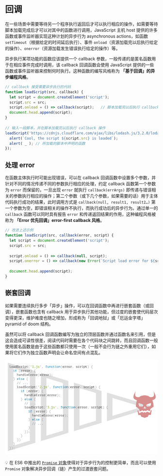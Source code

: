 # 回调
在一些场景中需要等待另一个程序执行返回后才可以执行相应的操作，如需要等待脚本加载完成后才可以对其中的函数进行调用，JavaScript 主机 host 提供的许多函数或事件监听器实现这种计划的异步行为 asynchronous actions，如函数 `setTimeout`（根据给定的时间延后执行）、事件 `onload`（资源加载完以后执行给定的操作）、`onerror`（资源加载发生错误执行给定的操作）等。

异步执行某项功能的函数应该提供一个 callback 参数，一般传递的是匿名函数用于在相应事件完成时调用，该 callback 回调函数会使用 JavaScript 提供的一些函数或事件监听器来控制何时执行。这种函数的编写风格称为 **「基于回调」的异步编程风格**。

```js
// callback 接受需要异步执行的代码
function loadScript(src, callback) {
  let script = document.createElement('script');
  script.src = src;
  script.onload = () => callback(script);   // 脚本加载完以后执行 callback 中的代码
  document.head.append(script);
}

// 输入一段脚本，并在脚本加载完以后执行 callback 操作
loadScript('https://cdnjs.cloudflare.com/ajax/libs/lodash.js/3.2.0/lodash.js', script => {
  alert(`Cool, the script ${script.src} is loaded`);
  alert( _ ); // 所加载的脚本中声明的函数
});
```


## 处理 error
在函数主体执行时可能出现错误，可以在 callback 回调函数中设置多个参数，并针对不同的情况传递不同的参数执行相应的处理，约定 callback 函数第一个参数为 `error` 而保留的，一旦出现 `error` 就执行 `callback(errArgs)` 即传递与错误相关的参数执行相应的操作；第二个参数（或下几个参数，如果需要的话）用于主体代码执行成功的结果，此时调用方式是 `callback(null, result1, result2…)` 第一个参数为空，即错误相关的操作不执行，而执行成功后的异步行为。通过单一的 `callback` 函数可以同时具有报告 `error` 和传递返回结果的作用，这种编程风格被称为 **「Error 优先回调」error-first callback 风格**。

```js
// 改进上述示例
function loadScript(src, callback(error, script) {
  let script = document.createElement('script');
  script.src = src;

  script.onload = () => callback(null, script);
  script.onerror = () => callback(new Error(`Script load error for ${src}`));

  document.head.append(script);
}
```

## 嵌套回调
如果需要连续执行多步「异步」操作，可以在回调函数中再进行嵌套函数（或回调），嵌套函数也含有 callback 用于异步执行其他功能，但过度的嵌套使代码层次变得更深，维护难度也随之增加，形成称为「回调地狱」或「厄运金字塔」pyramid of doom 结构。

虽然可以将 callback 回调函数编写为独立的顶层函数并通过函数名来引用，但是这会造成可读性很差，阅读代码时需要在各个代码块之间跳转，而且回调函数一般使用匿名函数是由于这些函数都只使用一次（一般不会行为链之外重用它们），如果将它们作为独立函数声明会让命名空间有点混乱。

![pyramid of doom](./images/20200430203811548_10538.png)

:bulb: 在 ES6 中推出的 [`Promise` 对象](./promise.md)使得对于异步行为的控制更简单，而且可以使用 `Promise` 对象解决异步回调（链）产生的过渡嵌套问题。